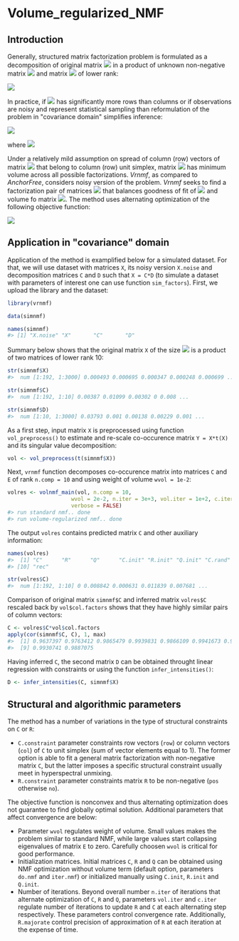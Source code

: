 # Volume_regularized_NMF

## Introduction  
  
  Generally, structured matrix factorization problem is formulated as a decomposition of original matrix <img src="https://render.githubusercontent.com/render/math?math=X"> in a product of unknown non-negative matrix <img src="https://render.githubusercontent.com/render/math?math=C"> and matrix <img src="https://render.githubusercontent.com/render/math?math=D"> of lower rank: 
  
<img src="https://render.githubusercontent.com/render/math?math=X = C \cdot D">

  In practice, if <img src="https://render.githubusercontent.com/render/math?math=X"> has significantly more rows than columns or if observations are noisy and represent statistical sampling than reformulation of the problem in "covariance domain" simplifies inference:
  
<img src="https://render.githubusercontent.com/render/math?math=Y = C \cdot E \cdot C^{T},">

  where <img src="https://render.githubusercontent.com/render/math?math=Y = X \cdot X^{T}, E = D \cdot D^{T}.">
  
  Under a relatively mild assumption on spread of column (row) vectors of matrix <img src="https://render.githubusercontent.com/render/math?math=C"> that belong to column (row) unit simplex, matrix <img src="https://render.githubusercontent.com/render/math?math=E"> has minimum volume across all possible factorizations. _Vrnmf_, as compared to _AnchorFree_, considers noisy version of the problem. _Vrnmf_ seeks to find a factorization pair of matrices <img src="https://render.githubusercontent.com/render/math?math=(C,E)"> that balances goodness of fit of <img src="https://render.githubusercontent.com/render/math?math=\|Y-C \cdot E \cdot C^{T}\|_{F}^{2}"> and volume fo matrix <img src="https://render.githubusercontent.com/render/math?math=E">. The method uses alternating optimization of the following objective function:
  
<img src="https://render.githubusercontent.com/render/math?math=\|Y-C \cdot E \cdot C^{T}\|_{F}^{2} %2B \lambda \cdot Volume(E).">


## Application in "covariance" domain

Application of the method is examplified below for a simulated dataset. For that, we will use dataset with matrices `X`, its noisy version `X.noise` and decomposition matrices `C` and `D` such that `X = C*D` (to simulate a dataset with parameters of interest one can use function `sim_factors`). First, we upload the library and the dataset:
  
  
  ```r
  library(vrnmf)
  
  data(simnmf)
  
  names(simnmf)
  #> [1] "X.noise" "X"       "C"       "D"
  ```

Summary below shows that the original matrix `X` of the size <img src="https://render.githubusercontent.com/render/math?math=192 \cdot 3000"> is a product of two matrices of lower rank 10:
  
  
  ```r
  str(simnmf$X)
  #>  num [1:192, 1:3000] 0.000493 0.000695 0.000347 0.000248 0.000699 ...
  
  str(simnmf$C)
  #>  num [1:192, 1:10] 0.00387 0.01099 0.00302 0 0.008 ...
  
  str(simnmf$D)
  #>  num [1:10, 1:3000] 0.03793 0.001 0.00138 0.00229 0.001 ...
  ```

As a first step, input matrix `X` is preprocessed using function `vol_preprocess()` to estimate and re-scale co-occurence matrix `Y = X*t(X)` and its singular value decomposition:
  
  
  ```r
  vol <- vol_preprocess(t(simnmf$X))
  ```

Next, `vrnmf` function decomposes co-occurence matrix into matrices `C` and `E` of rank `n.comp = 10` and using weight of volume `wvol = 1e-2`:
  
  
  ```r
  volres <- volnmf_main(vol, n.comp = 10,
                      wvol = 2e-2, n.iter = 3e+3, vol.iter = 1e+2, c.iter = 1e+1, 
                      verbose = FALSE)
  #> run standard nmf.. done
  #> run volume-regularized nmf.. done
  ```

The output `volres` contains predicted matrix `C` and other auxiliary information:

```r
names(volres)
#>  [1] "C"      "R"      "Q"      "C.init" "R.init" "Q.init" "C.rand" "R.rand" "Q.rand"
#> [10] "rec"

str(volres$C)
#>  num [1:192, 1:10] 0 0.008842 0.000631 0.011839 0.007681 ...
```

Comparison of original matrix `simnmf$C` and inferred matrix `volres$C` rescaled back by `vol$col.factors` shows that they have highly similar pairs of column vectors:
  
  
  ```r
  C <- volres$C*vol$col.factors
  apply(cor(simnmf$C, C), 1, max)
  #>  [1] 0.9637397 0.9763412 0.9865479 0.9939831 0.9866109 0.9941673 0.9967397 0.9710295
  #>  [9] 0.9930741 0.9887075
  ```

Having inferred `C`, the second matrix `D` can be obtained throught linear regression with constraints or using the function `infer_intensities()`:
  
  
  ```r
  D <- infer_intensities(C, simnmf$X)
  ```

## Structural and algorithmic parameters

The method has a number of variations in the type of structural constraints on `C` or `R`:
* `C.constraint` parameter constraints row vectors (`row`) or column vectors (`col`) of `C` to unit simplex (sum of vector elements equal to 1). The former option is able to fit a general matrix factorization with non-negative matrix `C`, but the latter imposes a specific structural constraint usually meet in hyperspectral unmixing.
* `R.constraint` parameter constraints matrix `R` to be non-negative (`pos` otherwise `no`). 

The objective function is nonconvex and thus alternating optimization does not guarantee to find globally optimal solution. Additional parameters that affect convergence are below:

* Parameter `wvol` regulates weight of volume.  Small values makes the problem similar to standard NMF, while large values start collapsing eigenvalues of matrix `E` to zero. Carefully choosen `wvol` is critical for good performance.
* Initialization matrices. Initial matrices `C`, `R` and `Q` can be obtained using NMF optimization without volume term  (default option, parameters `do.nmf` and `iter.nmf`) or initialized manually using `C.init`, `R.init` and `Q.init`. 
* Number of iterations. Beyond overall number `n.iter` of iterations that alternate optimization of `C`, `R` and `Q`, parameters `vol.iter` and `c.iter` regulate number of iterations to update `R` and `C` at each alternating step respectively. These parameters control convergence rate. Additionally, `R.majorate` control precision of approximation of `R` at each iteration at the expense of time.


